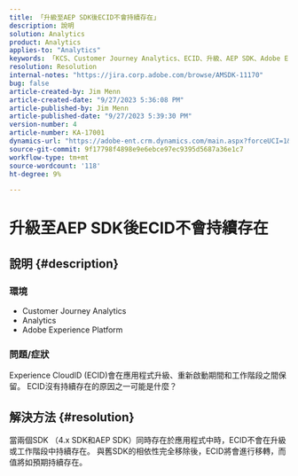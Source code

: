 ```yaml
---
title: 「升級至AEP SDK後ECID不會持續存在」
description: 說明
solution: Analytics
product: Analytics
applies-to: "Analytics"
keywords: 「KCS、Customer Journey Analytics、ECID、升級、AEP SDK、Adobe Experience Platform、Experience CloudID」
resolution: Resolution
internal-notes: "https://jira.corp.adobe.com/browse/AMSDK-11170"
bug: false
article-created-by: Jim Menn
article-created-date: "9/27/2023 5:36:08 PM"
article-published-by: Jim Menn
article-published-date: "9/27/2023 5:39:30 PM"
version-number: 4
article-number: KA-17001
dynamics-url: "https://adobe-ent.crm.dynamics.com/main.aspx?forceUCI=1&pagetype=entityrecord&etn=knowledgearticle&id=e48bd550-5c5d-ee11-be6f-6045bd006268"
source-git-commit: 9f17798f4898e9e6ebce97ec9395d5687a36e1c7
workflow-type: tm+mt
source-wordcount: '118'
ht-degree: 9%

---
```


# 升級至AEP SDK後ECID不會持續存在

## 說明 {#description}


### <b>環境</b>

- Customer Journey Analytics
- Analytics
- Adobe Experience Platform




### <b>問題/症狀</b>

Experience CloudID (ECID)會在應用程式升級、重新啟動期間和工作階段之間保留。 ECID沒有持續存在的原因之一可能是什麼？


## 解決方法 {#resolution}


當兩個SDK （4.x SDK和AEP SDK）同時存在於應用程式中時，ECID不會在升級或工作階段中持續存在。 與舊SDK的相依性完全移除後，ECID將會進行移轉，而值將如預期持續存在。
